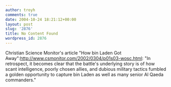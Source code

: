 ```yaml
---
author: troyh
comments: true
date: 2004-10-24 18:21:12+00:00
layout: post
slug: '2876'
title: No Content Found
wordpress_id: 2876
---
```


Christian Science Monitor's article "How bin Laden Got Away":http://www.csmonitor.com/2002/0304/p01s03-wosc.html: "In retrospect, it becomes clear that the battle's underlying story is of how scant intelligence, poorly chosen allies, and dubious military tactics fumbled a golden opportunity to capture bin Laden as well as many senior Al Qaeda commanders."
